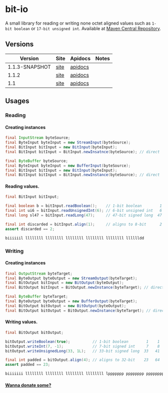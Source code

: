 bit-io
======
A small library for reading or writing none octet aligned values such as `1-bit boolean` or `17-bit unsigned int`. Available at [Maven Central Repository](http://search.maven.org/#search%7Cgav%7C1%7Cg%3A%22com.github.jinahya%22%20AND%20a%3A%22bit-io%22).

## Versions
|Version|Site|Apidocs|Notes|
|-------|----|-------|-----|
|1.1.3-SNAPSHOT|[site](http://jinahya.github.io/bit-io/site/1.1.3-SNAPSHOT/index.html)|[apidocs](http://jinahya.github.io/bit-io/site/1.1.3-SNAPSHOT/apidocs/index.html)||
|1.1.2|[site](http://jinahya.github.io/bit-io/site/1.1.2/index.html)|[apidocs](http://jinahya.github.io/bit-io/site/1.1.2/apidocs/index.html)||
|1.1|[site](http://jinahya.github.io/bit-io/site/1.1/index.html)|[apidocs](http://jinahya.github.io/bit-io/site/1.1/apidocs/index.html)||

## Usages
### Reading
#### Creating instances
```java
final InputStream byteSource;
final ByteInput byteInput = new StreamInput(byteSource);
final BitInput bitInput = new BitInput(byteInput);
final BitInput bitInput = BitInput.newInsatnce(byteSource); // direct

final ByteBuffer byteSource;
final ByteInput byteInput = new BufferInput(byteSource);
final BitInput bitInput = new BitInput(byteInput);
final BitInput bitInput = BitInput.newInstance(byteSource); // direct
```
#### Reading values.
```java
final BitInput bitInput;

final boolean b = bitInput.readBoolean();    // 1-bit boolean        1    1
final int ui6 = bitInput.readUnsignedInt(6); // 6-bit unsigned int   6    7
final long sl47 = bitInput.readLong(47);     // 47-bit signed long  47   54

final int discarded = bitInput.align(1);     // aligns to 8-bit      2   56
assert discarded == 2;

biiiiiil llllllll llllllll llllllll llllllll llllllll lllllldd
```
### Writing
#### Creating instances
```java
final OutputStream byteTarget;
final ByteOutput byteOutput = new StreamOutput(byteTarget);
final BitOutput bitInput = new BitOutput(byteOutput);
final BitOutput bitInput = BitOutput.newInstance(byteTarget); // direct

final ByteBuffer byteTarget;
final ByteOutput byteOutput = new BufferOutput(byteTarget);
final BitOutput bitOutput = new BitOutput(byteOutput);
final BitOutput bitOutput = BitOutput.newInstance(byteTarget); // direct
```
#### Writing values.
```java
final BitOutput bitOutput;

bitOutput.writeBoolean(true);          // 1-bit boolean        1    1
bitOutput.writeInt(7, -1);             // 7-bit signed int     7    8
bitOutput.writeUnsignedLong(33, 1L);   // 33-bit signed long  33   41

final int padded = bitOutput.align(4); // aligns to 32-bit    23   64
assert padded == 23;

biiiiiii llllllll llllllll llllllll llllllll lppppppp pppppppp pppppppp
```

#### [Wanna donate some?](https://www.paypal.com/cgi-bin/webscr?cmd=_donations&business=GWDFLJNSZSEGG&lc=KR&item_name=github&currency_code=USD&bn=PP%2dDonationsBF%3abtn_donateCC_LG%2egif%3aNonHosted)
